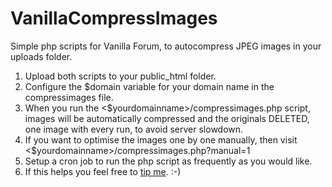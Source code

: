 # VanillaCompressImages
Simple php scripts for Vanilla Forum, to autocompress JPEG images in your uploads folder.
1. Upload both scripts to your public_html folder.
2. Configure the $domain variable for your domain name in the compressimages file.
3. When you run the <$yourdomainname>/compressimages.php script, images will be automatically compressed and the originals DELETED, one image with every run, to avoid server slowdown.
4. If you want to optimise the images one by one manually, then visit <$yourdomainname>/compressimages.php?manual=1
5. Setup a cron job to run the php script as frequently as you would like.
6. If this helps you feel free to [tip me](https://www.paypal.me/samjp/4). :-)



